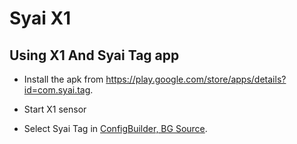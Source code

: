 # Syai X1

## Using X1 And Syai Tag app

- Install the apk from <https://play.google.com/store/apps/details?id=com.syai.tag>.

- Start X1 sensor

- Select Syai Tag in [ConfigBuilder, BG Source](../SettingUpAaps/ConfigBuilder.md#bg-source).
